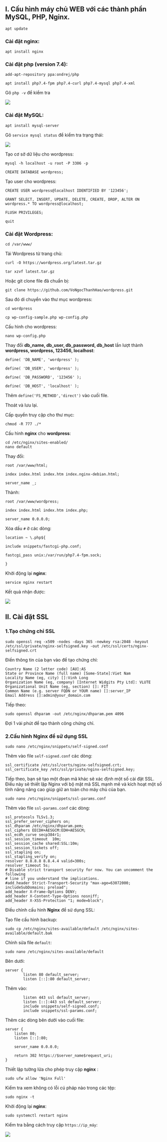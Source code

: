 ## I. Cấu hình máy chủ WEB với các thành phần MySQL, PHP, Nginx.
    apt update

### Cài đặt **nginx**: 

    apt install nginx

### Cài đặt **php** (version 7.4):

    add-apt-repository ppa:ondrej/php

    apt install php7.4-fpm php7.4-curl php7.4-mysql php7.4-xml

Gõ `php -v` để kiểm tra

![](https://i.imgur.com/6ONIAVM.png)


### Cài đặt **MySQL**:

    apt install mysql-server

Gõ `service mysql status` để kiểm tra trạng thái:

![](https://i.imgur.com/6Zvxkhl.png)

Tạo cơ sở dữ liệu cho wordpress:

    mysql -h localhost -u root -P 3306 -p

    CREATE DATABASE wordpress; 

Tạo user cho wordpress:

    CREATE USER wordpress@localhost IDENTIFIED BY '123456'; 

    GRANT SELECT, INSERT, UPDATE, DELETE, CREATE, DROP, ALTER ON wordpress.* TO wordpress@localhost; 

    FLUSH PRIVILEGES; 

    quit 

### Cài đặt **Wordpress**:

    cd /var/www/ 

Tải Wordpress từ trang chủ:

    curl -O https://wordpress.org/latest.tar.gz

    tar xzvf latest.tar.gz 

Hoặc git clone file đã chuẩn bị:

    git clone https://github.com/VoNgocThanhHao/wordpress.git

Sau đó di chuyển vào thư mục wordpress:

    cd wordpress 

    cp wp-config-sample.php wp-config.php 

Cấu hình cho wordpress:

    nano wp-config.php 

Thay đổi **db_name, db_user, db_password, db_host** lần lượt thành **wordpress, wordpress, 123456, localhost**:

    define( 'DB_NAME', 'wordpress' );

    define( 'DB_USER', 'wordpress' );

    define( 'DB_PASSWORD', '123456' );

    define( 'DB_HOST', 'localhost' );

Thêm `define('FS_METHOD','direct')` vào cuối file.

Thoát và lưu lại.

Cấp quyền truy cập cho thư mục:

    chmod -R 777 ./* 

Cấu hình **nginx** cho **wordpress**: 

    cd /etc/nginx/sites-enabled/ 
    nano default 

Thay đổi:

`root /var/www/html; `

`index index.html index.htm index.nginx-debian.html; `

`server_name _; `

Thành:

    root /var/www/wordpress;

    index index.html index.htm index.php; 

    server_name 0.0.0.0; 

Xóa dấu `#` ở các dòng:

    location ~ \.php${ 

    include snippets/fastcgi-php.conf; 

    fastcgi_pass unix:/var/run/php7.4-fpm.sock; 

    }

Khởi động lại **nginx**:

    service nginx restart

Kết quả nhận được:

![](https://i.imgur.com/YtfU39W.png)

## II. Cài đặt SSL

### 1.Tạo chứng chỉ SSL

    sudo openssl req -x509 -nodes -days 365 -newkey rsa:2048 -keyout /etc/ssl/private/nginx-selfsigned.key -out /etc/ssl/certs/nginx-selfsigned.crt

Điền thông tin của bạn vào để tạo chứng chỉ:

    Country Name (2 letter code) [AU]:AS
    State or Province Name (full name) [Some-State]:Viet Nam
    Locality Name (eg, city) []:Vinh Long
    Organization Name (eg, company) [Internet Widgits Pty Ltd]: VLUTE
    Organizational Unit Name (eg, section) []: FIT
    Common Name (e.g. server FQDN or YOUR name) []:server_IP
    Email Address []:admin@your_domain.com

Tiếp theo:

    sudo openssl dhparam -out /etc/nginx/dhparam.pem 4096

Đợi 1 vài phút để tạo thành công chứng chỉ.

### 2.Cấu hình Nginx để sử dụng SSL

    sudo nano /etc/nginx/snippets/self-signed.conf

Thêm vào file `self-signed.conf` các dòng:

    ssl_certificate /etc/ssl/certs/nginx-selfsigned.crt;
    ssl_certificate_key /etc/ssl/private/nginx-selfsigned.key;

Tiếp theo, bạn sẽ tạo một đoạn mã khác sẽ xác định một số cài đặt SSL. Điều này sẽ thiết lập Nginx với bộ mật mã SSL mạnh mẽ và kích hoạt một số tính năng nâng cao giúp giữ an toàn cho máy chủ của bạn.

    sudo nano /etc/nginx/snippets/ssl-params.conf

Thêm vào file `ssl-params.conf` các dòng:

    ssl_protocols TLSv1.3;
    ssl_prefer_server_ciphers on;
    ssl_dhparam /etc/nginx/dhparam.pem; 
    ssl_ciphers EECDH+AESGCM:EDH+AESGCM;
    ssl_ecdh_curve secp384r1;
    ssl_session_timeout  10m;
    ssl_session_cache shared:SSL:10m;
    ssl_session_tickets off;
    ssl_stapling on;
    ssl_stapling_verify on;
    resolver 8.8.8.8 8.8.4.4 valid=300s;
    resolver_timeout 5s;
    # Disable strict transport security for now. You can uncomment the following
    # line if you understand the implications.
    #add_header Strict-Transport-Security "max-age=63072000; includeSubDomains; preload";
    add_header X-Frame-Options DENY;
    add_header X-Content-Type-Options nosniff;
    add_header X-XSS-Protection "1; mode=block";

Điều chỉnh cấu hình **Nginx** để sử dụng SSL:

Tạo file cấu hình backup:

    sudo cp /etc/nginx/sites-available/default /etc/nginx/sites-available/default.bak

Chỉnh sửa file `default`:

    sudo nano /etc/nginx/sites-available/default

Bên dưới:

    server {
            listen 80 default_server;
            listen [::]:80 default_server;

Thêm vào:

            listen 443 ssl default_server;
            listen [::]:443 ssl default_server;
            include snippets/self-signed.conf;
            include snippets/ssl-params.conf;
            
Thêm các dòng bên dưới vào cuối file:

    server {
        listen 80;
        listen [::]:80;

        server_name 0.0.0.0;

        return 302 https://$server_name$request_uri;
    }

Thiết lập tường lửa cho phép truy cập **nginx** :

    sudo ufw allow 'Nginx Full'

Kiểm tra xem không có lỗi cú pháp nào trong các tệp:

    sudo nginx -t

Khởi động lại **nginx**:

    sudo systemctl restart nginx

Kiểm tra bằng cách truy cập `https://ip_máy`:

![](https://i.imgur.com/vmx1sxa.png)
